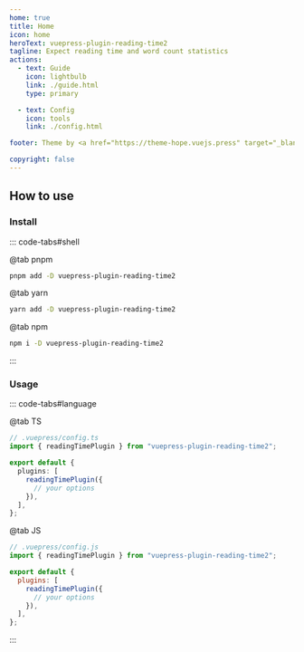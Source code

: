 ```yaml
---
home: true
title: Home
icon: home
heroText: vuepress-plugin-reading-time2
tagline: Expect reading time and word count statistics
actions:
  - text: Guide
    icon: lightbulb
    link: ./guide.html
    type: primary

  - text: Config
    icon: tools
    link: ./config.html

footer: Theme by <a href="https://theme-hope.vuejs.press" target="_blank">VuePress Theme Hope</a> | MIT Licensed, Copyright © 2019-present Mr.Hope

copyright: false
---
```


## How to use

### Install

::: code-tabs#shell

@tab pnpm

```bash
pnpm add -D vuepress-plugin-reading-time2
```

@tab yarn

```bash
yarn add -D vuepress-plugin-reading-time2
```

@tab npm

```bash
npm i -D vuepress-plugin-reading-time2
```

:::

### Usage

::: code-tabs#language

@tab TS

```ts
// .vuepress/config.ts
import { readingTimePlugin } from "vuepress-plugin-reading-time2";

export default {
  plugins: [
    readingTimePlugin({
      // your options
    }),
  ],
};
```

@tab JS

```js
// .vuepress/config.js
import { readingTimePlugin } from "vuepress-plugin-reading-time2";

export default {
  plugins: [
    readingTimePlugin({
      // your options
    }),
  ],
};
```

:::
